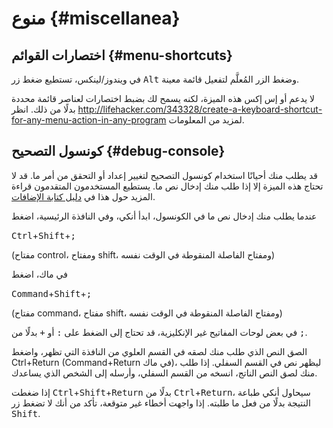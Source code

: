 # منوع {#miscellanea}

<!-- toc -->

## اختصارات القوائم {#menu-shortcuts}

في ويندوز/لينكس، تستطيع ضغط زر <kbd>Alt</kbd> وضغط الزر المُعلَّم لتفعيل قائمة معينة.

لا يدعم أو إس إكس هذه الميزة، لكنه يسمح لك بضبط اختصارات لعناصر قائمة محددة بدلًا من ذلك.
انظر <http://lifehacker.com/343328/create-a-keyboard-shortcut-for-any-menu-action-in-any-program>
لمزيد من المعلومات.

## كونسول التصحيح {#debug-console}

قد يطلب منك أحيانًا استخدام كونسول التصحيح لتغيير إعداد أو التحقق من أمر ما.
قد لا تحتاج هذه الميزة إلا إذا طلب منك إدخال نص ما. يستطيع المستخدمون المتقدمون
قراءة المزيد حول هذا في [دليل كتابة الإضافات](https://addon-docs.ankiweb.net/debugging.html#debug-console).

عندما يطلب منك إدخال نص ما في الكونسول، ابدأ أنكي، وفي النافذة الرئيسية، اضغط

<span dir="ltr"> <kbd>Ctrl</kbd>+<kbd>Shift</kbd>+<kbd>;</kbd></span>

(مفتاح control، ومفتاح shift، ومفتاح الفاصلة المنقوطة في الوقت نفسه)

في ماك، اضغط

<span dir="ltr"> <kbd>Command</kbd>+<kbd>Shift</kbd>+<kbd>;</kbd></span>

(مفتاح command، مفتاح shift، ومفتاح الفاصلة المنقوطة في الوقت نفسه)

في بعض لوحات المفاتيح غير الإنكليزية، قد تحتاج إلى الضغط على <kbd>:</kbd> أو <kbd>+</kbd> بدلًا من <kbd>;</kbd>.

الصق النص الذي طلب منك لصقه في القسم العلوي من النافذة التي تظهر، واضغط Ctrl+Return
(Command+Return في ماك)، ليظهر نص في القسم السفلي. إذا طلب منك لصق النص الناتج،
انسخه من القسم السفلي، وأرسله إلى الشخص الذي يساعدك.

إذا ضغطت <kbd>Ctrl</kbd>+<kbd>Shift</kbd>+<kbd>Return</kbd> بدلًا من <kbd>Ctrl</kbd>+<kbd>Return</kbd>، سيحاول أنكي طباعة النتيجة
بدلًا من فعل ما طلبته. إذا واجهت أخطاء غير متوقعة، تأكد من أنك لا تضغط زر <kbd>Shift</kbd>.
